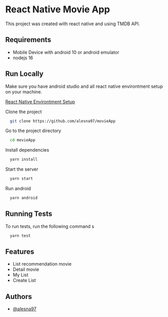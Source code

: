 # React Native Movie App

This project was created with react native and using TMDB API.

## Requirements

- Mobile Device with android 10 or android emulator
- nodejs 16

## Run Locally

Make sure you have android studio and all react native environtment setup on your machine.

[React Native Environtment Setup](https://reactnative.dev/docs/environment-setup)

Clone the project

```bash
  git clone https://github.com/alesna97/movieApp
```

Go to the project directory

```bash
  cd movieApp
```

Install dependencies

```bash
  yarn install
```

Start the server

```bash
  yarn start
```

Run android

```bash
  yarn android
```

## Running Tests

To run tests, run the following command
s

```bash
  yarn test
```

## Features

- List recommendation movie
- Detail movie
- My List
- Create List

## Authors

- [@alesna97](https://www.github.com/alesna97)

